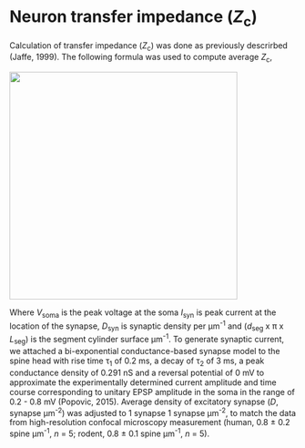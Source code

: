 # Neuron transfer impedance (_Z_<sub>c</sub>)

Calculation of transfer impedance (_Z_<sub>c</sub>) was done as previously descrirbed (Jaffe, 1999).
The following formula was used to compute average _Z_<sub>c</sub>, 

<img src="https://user-images.githubusercontent.com/42112716/117706410-8acc7800-b1cd-11eb-9ccd-e1a674a2b021.png" width="400"/>


Where _V_<sub>soma</sub> is the peak voltage at the soma _I_<sub>syn</sub> is peak current at the location of the synapse, _D_<sub>syn</sub> is synaptic density per μm<sup>-1</sup> and (_d_<sub>seg</sub> x π x _L_<sub>seg</sub>) is the segment cylinder surface μm<sup>-1</sup>. To generate synaptic current, we attached a bi-exponential conductance-based synapse model to the spine head with rise time τ<sub>1</sub> of 0.2 ms, a decay of τ<sub>2</sub> of 3 ms, a peak conductance density of 0.291 nS and a reversal potential of 0 mV to approximate the experimentally determined current amplitude and time course corresponding to unitary EPSP amplitude in the soma in the range of 0.2 - 0.8 mV (Popovic, 2015). Average density of excitatory synapse (_D_, synapse μm<sup>-2</sup>) was adjusted to 1 synapse 1 synapse μm<sup>-2</sup>, to match the data from high-resolution confocal microscopy measurement (human, 0.8 ± 0.2 spine μm<sup>-1</sup>, _n_ = 5; rodent, 0.8 ± 0.1 spine μm<sup>-1</sup>, _n_ = 5).
